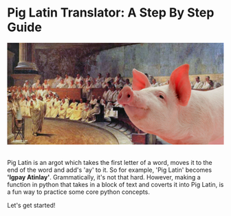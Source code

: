 # Pig Latin Translator: A Step By Step Guide

<img src="https://github.com/carlosjennings1991/piglatin/blob/main/pig_latin_painting.png">

##
Pig Latin is an argot which takes the first letter of a word, moves it to the end of the word and add's 'ay' to it. So for example, 'Pig Latin' becomes <b>'Igpay Atinlay'</b>. Grammatically, it's not that hard. However, making a function in python that takes in a block of text and coverts it into Pig Latin, is a fun way to practice some core python concepts. 

Let's get started!

##
